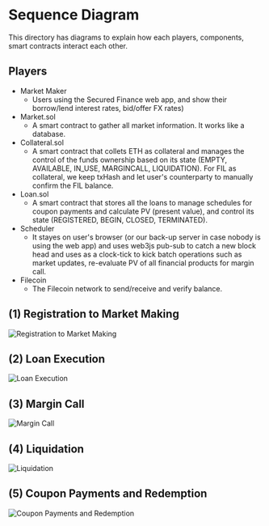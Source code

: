 # Sequence Diagram
This directory has diagrams to explain how each players, components, smart contracts interact each other.

## Players
- Market Maker
  - Users using the Secured Finance web app, and show their borrow/lend interest rates, bid/offer FX rates)
- Market.sol
  - A smart contract to gather all market information. It works like a database.
- Collateral.sol
  - A smart contract that collets ETH as collateral and manages the control of the funds ownership based on its state (EMPTY, AVAILABLE, IN_USE, MARGINCALL, LIQUIDATION). For FIL as collateral, we keep txHash and let user's counterparty to manually confirm the FIL balance.
- Loan.sol
  - A smart contract that stores all the loans to manage schedules for coupon payments and calculate PV (present value), and control its state (REGISTERED, BEGIN, CLOSED, TERMINATED).
- Scheduler
  - It stayes on user's browser (or our back-up server in case nobody is using the web app) and uses web3js pub-sub to catch a new block head and uses as a clock-tick to kick batch operations such as market updates, re-evaluate PV of all financial products for margin call.
- Filecoin
  - The Filecoin network to send/receive and verify balance.

## (1) Registration to Market Making

![Registration to Market Making](./svg/Registration%20to%20Market%20Making.svg)

## (2) Loan Execution

![Loan Execution](./svg/Loan%20Execution.svg)

## (3) Margin Call
![Margin Call](./svg/Margin%20Call.svg)

## (4) Liquidation
![Liquidation](./svg/Liquidation.svg)

## (5) Coupon Payments and Redemption
![Coupon Payments and Redemption](./svg/Coupon%20Payments%20and%20Redemption.svg)